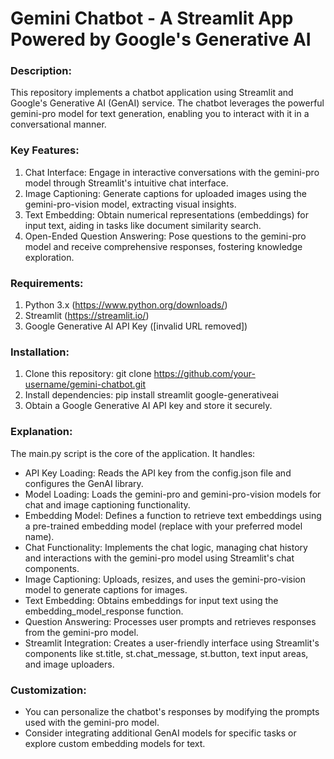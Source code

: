 # Gemini Chatbot - A Streamlit App Powered by Google's Generative AI

### Description:

This repository implements a chatbot application using Streamlit and Google's Generative AI (GenAI) service. The chatbot leverages the powerful gemini-pro model for text generation, enabling you to interact with it in a conversational manner.

### Key Features:

1. Chat Interface: Engage in interactive conversations with the gemini-pro model through Streamlit's intuitive chat interface.
2. Image Captioning: Generate captions for uploaded images using the gemini-pro-vision model, extracting visual insights.
3. Text Embedding: Obtain numerical representations (embeddings) for input text, aiding in tasks like document similarity search.
4. Open-Ended Question Answering: Pose questions to the gemini-pro model and receive comprehensive responses, fostering knowledge exploration.

### Requirements:

1. Python 3.x (https://www.python.org/downloads/)
2. Streamlit (https://streamlit.io/)
3. Google Generative AI API Key ([invalid URL removed])

### Installation:

1. Clone this repository: git clone https://github.com/your-username/gemini-chatbot.git
2. Install dependencies: pip install streamlit google-generativeai
3. Obtain a Google Generative AI API key and store it securely.

### Explanation:

The main.py script is the core of the application. It handles:

  * API Key Loading: Reads the API key from the config.json file and configures the GenAI library.
  * Model Loading: Loads the gemini-pro and gemini-pro-vision models for chat and image captioning functionality.
  * Embedding Model: Defines a function to retrieve text embeddings using a pre-trained embedding model (replace with your preferred model name).
  * Chat Functionality: Implements the chat logic, managing chat history and interactions with the gemini-pro model using Streamlit's chat components.
  * Image Captioning: Uploads, resizes, and uses the gemini-pro-vision model to generate captions for images.
  * Text Embedding: Obtains embeddings for input text using the embedding_model_response function.
  * Question Answering: Processes user prompts and retrieves responses from the gemini-pro model.
  * Streamlit Integration: Creates a user-friendly interface using Streamlit's components like st.title, st.chat_message, st.button, text input areas, and image uploaders.
    
### Customization:

  * You can personalize the chatbot's responses by modifying the prompts used with the gemini-pro model.
  * Consider integrating additional GenAI models for specific tasks or explore custom embedding models for text.
